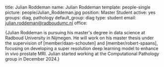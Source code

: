 title: Julian Roddeman
name: Julian Roddeman
template: people-single
picture: people/Julian_Roddeman.jpg
position: Master Student
active: yes
groups: diag, pathology
default_group: diag
type: student
email: julian.roddeman@radboudumc.nl
office:

{Julian Roddeman is pursuing his master's degree in data science at Radboud University in Nijmegen. He will work on his master thesis under the supervision of [member/daan-schouten] and [member/robert-spaans], focusing on developing a super resolution deep learning model to enhance in vivo prostate MRI. Julian started working at the Computational Pathology group in December 2024.}
